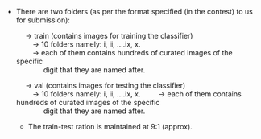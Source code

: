 - There are two folders (as per the format specified (in the contest) to us for submission):        

  &emsp; -> train (contains images for training the classifier)  
      &emsp;&emsp; -> 10 folders namely: i, ii, ....ix, x.         
      &emsp;&emsp; -> each of them contains hundreds of curated images of the specific         
      &emsp;&emsp;&emsp;&nbsp;&nbsp; digit that they are named after.  
         
  &emsp; -> val  (contains images for testing the classifier)      
  &emsp;&emsp; -> 10 folders namely: i, ii, ....ix, x.
  &emsp;&emsp; -> each of them contains hundreds of curated images of the specific    
  &emsp;&emsp;&emsp;&nbsp;&nbsp; digit that they are named after.      
  * The train-test ration is maintained at 9:1 (approx).   
